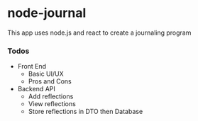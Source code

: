 # node-journal
This app uses node.js and react to create a journaling program

### Todos
- Front End
    - Basic UI/UX
    - Pros and Cons
- Backend API
    - Add reflections
    - View reflections
    - Store reflections in DTO then Database